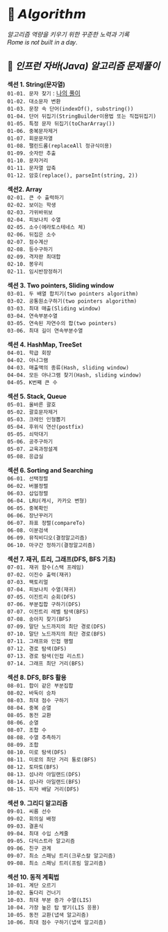 # 🧠 𝘼𝙡𝙜𝙤𝙧𝙞𝙩𝙝𝙢

_알고리즘 역량을 키우기 위한 꾸준한 노력과 기록_   
𝑅𝑜𝑚𝑒 𝑖𝑠 𝑛𝑜𝑡 𝑏𝑢𝑖𝑙𝑡 𝑖𝑛 𝑎 𝑑𝑎𝑦.
<br>

## 🍕 _인프런 자바(Java) 알고리즘 문제풀이_

**섹션 1. String(문자열)**  
`01-01. 문자 찾기` : [나의 풀이](https://velog.io/@chanmin/inflearn0101)  
`01-02. 대소문자 변환`  
`01-03. 문장 속 단어(indexOf(), substring())`  
`01-04. 단어 뒤집기(StringBuilder이용법 또는 직접뒤집기)`  
`01-05. 특정 문자 뒤집기(toCharArray())`  
`01-06. 중복문자제거`  
`01-07. 회문문자열`  
`01-08. 팰린드롬(replaceAll 정규식이용)`  
`01-09. 숫자만 추출`  
`01-10. 문자거리`  
`01-11. 문자열 압축`   
`01-12. 암호(replace(), parseInt(string, 2))`  

**섹션2. Array**  
`02-01. 큰 수 출력하기`  
`02-02. 보이는 학생`  
`02-03. 가위바위보`  
`02-04. 피보나치 수열`  
`02-05. 소수(에라토스테네스 체)`  
`02-06. 뒤집은 소수`  
`02-07. 점수계산`  
`02-08. 등수구하기`  
`02-09. 격자판 최대합`  
`02-10. 봉우리`  
`02-11. 임시반장정하기`  

**섹션 3. Two pointers, Sliding window**  
`03-01. 두 배열 합치기(two pointers algorithm)`  
`03-02. 공통원소구하기(two pointers algorithm)`  
`03-03. 최대 매출(Sliding window)`  
`03-04. 연속부분수열`  
`03-05. 연속된 자연수의 합(two pointers)`  
`03-06. 최대 길이 연속부분수열`  

**섹션 4. HashMap, TreeSet**  
`04-01. 학급 회장`  
`04-02. 아나그램`  
`04-03. 매출액의 종류(Hash, sliding window)`  
`04-04. 모든 아나그램 찾기(Hash, sliding window)`  
`04-05. K번째 큰 수`  

**섹션 5. Stack, Queue**  
`05-01. 올바른 괄호`  
`05-02. 괄호문자제거`  
`05-03. 크레인 인형뽑기`  
`05-04. 후위식 연산(postfix)`  
`05-05. 쇠막대기`  
`05-06. 공주구하기`  
`05-07. 교육과정설계`  
`05-08. 응급실`  

**섹션 6. Sorting and Searching**  
`06-01. 선택정렬`  
`06-02. 버블정렬`  
`06-03. 삽입정렬`  
`06-04. LRU(캐시, 카카오 변형)`  
`06-05. 중복확인`  
`06-06. 장난꾸러기`  
`06-07. 좌표 정렬(compareTo)`  
`06-08. 이분검색`  
`06-09. 뮤직비디오(결정알고리즘)`  
`06-10. 마구간 정하기(결정알고리즘)`  

**섹션 7. 재귀, 트리, 그래프(DFS, BFS 기초)**  
`07-01. 재귀 함수(스택 프레임)`  
`07-02. 이진수 출력(재귀)`  
`07-03. 팩토리얼`  
`07-04. 피보나치 수열(재귀)`  
`07-05. 이진트리 순회(DFS)`  
`07-06. 부분집합 구하기(DFS)`  
`07-07. 이진트리 레벨 탐색(BFS)`  
`07-08. 송아지 찾기(BFS)`  
`07-09. 말단 노드까지의 최단 경로(DFS)`  
`07-10. 말단 노드까지의 최단 경로(BFS)`  
`07-11. 그래프와 인접 행렬`  
`07-12. 경로 탐색(DFS)`  
`07-13. 경로 탐색(인접 리스트)`  
`07-14. 그래프 최단 거리(BFS)`  

**섹션 8. DFS, BFS 활용**  
`08-01. 합이 같은 부분집합`  
`08-02. 바둑이 승차`  
`08-03. 최대 점수 구하기`  
`08-04. 중복 순열`  
`08-05. 동전 교환`  
`08-06. 순열`  
`08-07. 조합 수`  
`08-08. 수열 추측하기`  
`08-09. 조합`  
`08-10. 미로 탐색(DFS)`  
`08-11. 미로의 최단 거리 통로(BFS)`  
`08-12. 토마토(BFS)`  
`08-13. 섬나라 아일랜드(DFS)`  
`08-14. 섬나라 아일랜드(BFS)`  
`08-15. 피자 배달 거리(DFS)`  

**섹션 9. 그리디 알고리즘**  
`09-01. 씨름 선수`  
`09-02. 회의실 배정`  
`09-03. 결혼식`  
`09-04. 최대 수입 스케줄`  
`09-05. 다익스트라 알고리즘`  
`09-06. 친구 관계`  
`09-07. 최소 스패닝 트리(크루스칼 알고리즘)`  
`09-08. 최소 스패닝 트리(프림 알고리즘)`  

**섹션 10. 동적 계획법**  
`10-01. 계단 오르기`  
`10-02. 돌다리 건너기`  
`10-03. 최대 부분 증가 수열(LIS)`  
`10-04. 가장 높은 탑 쌓기(LIS 응용)`  
`10-05. 동전 교환(냅색 알고리즘)`  
`10-06. 최대 점수 구하기(냅색 알고리즘)`  
